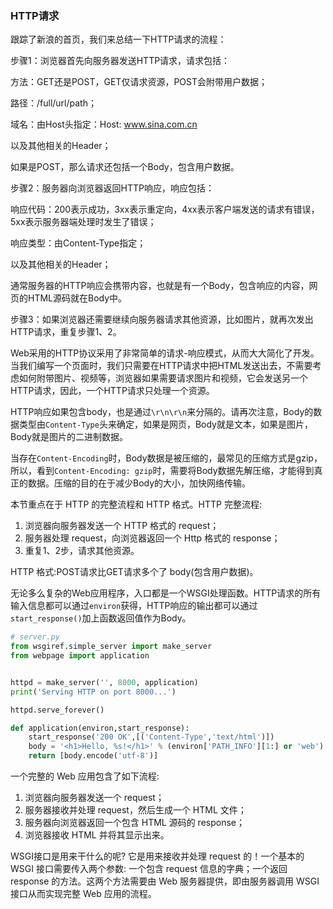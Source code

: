 ### HTTP请求

跟踪了新浪的首页，我们来总结一下HTTP请求的流程：

步骤1：浏览器首先向服务器发送HTTP请求，请求包括：

方法：GET还是POST，GET仅请求资源，POST会附带用户数据；

路径：/full/url/path；

域名：由Host头指定：Host: www.sina.com.cn

以及其他相关的Header；

如果是POST，那么请求还包括一个Body，包含用户数据。

步骤2：服务器向浏览器返回HTTP响应，响应包括：

响应代码：200表示成功，3xx表示重定向，4xx表示客户端发送的请求有错误，5xx表示服务器端处理时发生了错误；

响应类型：由Content-Type指定；

以及其他相关的Header；

通常服务器的HTTP响应会携带内容，也就是有一个Body，包含响应的内容，网页的HTML源码就在Body中。

步骤3：如果浏览器还需要继续向服务器请求其他资源，比如图片，就再次发出HTTP请求，重复步骤1、2。

Web采用的HTTP协议采用了非常简单的请求-响应模式，从而大大简化了开发。当我们编写一个页面时，我们只需要在HTTP请求中把HTML发送出去，不需要考虑如何附带图片、视频等，浏览器如果需要请求图片和视频，它会发送另一个HTTP请求，因此，一个HTTP请求只处理一个资源。

HTTP响应如果包含body，也是通过`\r\n\r\n`来分隔的。请再次注意，Body的数据类型由`Content-Type`头来确定，如果是网页，Body就是文本，如果是图片，Body就是图片的二进制数据。

当存在`Content-Encoding`时，Body数据是被压缩的，最常见的压缩方式是gzip，所以，看到`Content-Encoding: gzip`时，需要将Body数据先解压缩，才能得到真正的数据。压缩的目的在于减少Body的大小，加快网络传输。

本节重点在于 HTTP 的完整流程和 HTTP 格式。HTTP 完整流程:

1. 浏览器向服务器发送一个 HTTP 格式的 request；
2. 服务器处理 request，向浏览器返回一个 Http 格式的 response；
3. 重复1、2步，请求其他资源。

HTTP 格式:POST请求比GET请求多个了 body(包含用户数据)。







无论多么复杂的Web应用程序，入口都是一个WSGI处理函数。HTTP请求的所有输入信息都可以通过`environ`获得，HTTP响应的输出都可以通过`start_response()`加上函数返回值作为Body。



```python
# server.py
from wsgiref.simple_server import make_server
from webpage import application


httpd = make_server('', 8000, application)
print('Serving HTTP on port 8000...')

httpd.serve_forever()
```

```python
def application(environ,start_response):
    start_response('200 OK',[('Content-Type','text/html')])
    body = '<h1>Hello, %s!</h1>' % (environ['PATH_INFO'][1:] or 'web')
    return [body.encode('utf-8')]
```

一个完整的 Web 应用包含了如下流程:

1. 浏览器向服务器发送一个 request；
2. 服务器接收并处理 request，然后生成一个 HTML 文件；
3. 服务器向浏览器返回一个包含 HTML 源码的 response；
4. 浏览器接收 HTML 并将其显示出来。

WSGI接口是用来干什么的呢? 它是用来接收并处理 request 的！一个基本的 WSGI 接口需要传入两个参数: 一个包含 request 信息的字典；一个返回 response 的方法。这两个方法需要由 Web 服务器提供，即由服务器调用 WSGI 接口从而实现完整 Web 应用的流程。